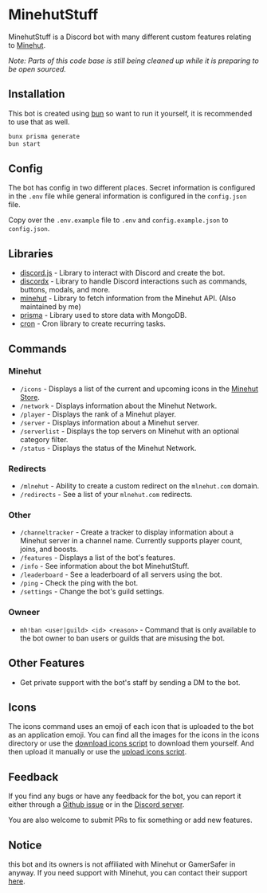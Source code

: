 # MinehutStuff
MinehutStuff is a Discord bot with many different custom features relating to [Minehut](https://minehut.com).

_Note: Parts of this code base is still being cleaned up while it is preparing to be open sourced._

## Installation
This bot is created using [bun](https://bun.sh) so want to run it yourself, it is recommended to use that as well.
```sh
bunx prisma generate
bun start
```

## Config
The bot has config in two different places. Secret information is configured in the `.env` file while general information is configured in the `config.json` file.

Copy over the `.env.example` file to `.env` and `config.example.json` to `config.json`.

## Libraries
- [discord.js](https://discord.js.org) - Library to interact with Discord and create the bot.
- [discordx](https://discordx.js.org) - Library to handle Discord interactions such as commands, buttons, modals, and more.
- [minehut](https://www.npmjs.com/package/minehut) - Library to fetch information from the Minehut API. (Also maintained by me)
- [prisma](https://www.prisma.io) - Library used to store data with MongoDB.
- [cron](https://www.npmjs.com/package/cron) - Cron library to create recurring tasks.

## Commands
### Minehut
- `/icons` - Displays a list of the current and upcoming icons in the [Minehut Store](https://app.minehut.com/shop/icons).
- `/network` - Displays information about the Minehut Network.
- `/player` - Displays the rank of a Minehut player.
- `/server` - Displays information about a Minehut server.
- `/serverlist` - Displays the top servers on Minehut with an optional category filter.
- `/status` - Displays the status of the Minehut Network.

### Redirects
- `/mlnehut` - Ability to create a custom redirect on the `mlnehut.com` domain.
- `/redirects` - See a list of your `mlnehut.com` redirects.

### Other
- `/channeltracker` - Create a tracker to display information about a Minehut server in a channel name. Currently supports player count, joins, and boosts.
- `/features` - Displays a list of the bot's features.
- `/info` - See information about the bot MinehutStuff.
- `/leaderboard` - See a leaderboard of all servers using the bot.
- `/ping` - Check the ping with the bot.
- `/settings` - Change the bot's guild settings.

### Owneer
- `mh!ban <user|guild> <id> <reason>` - Command that is only available to the bot owner to ban users or guilds that are misusing the bot.

## Other Features
- Get private support with the bot's staff by sending a DM to the bot.

## Icons
The icons command uses an emoji of each icon that is uploaded to the bot as an application emoji. You can find all the images for the icons in the icons directory or use the [download icons script](./scripts/iconsDownload.ts) to download them yourself. And then upload it manually or use the [upload icons script](./scripts/iconsUpload.ts).

## Feedback
If you find any bugs or have any feedback for the bot, you can report it either through a [Github issue](https://github.com/tarna/MinehutStuff/issues) or in the [Discord server](https://discord.gg/SScnNymExa).

You are also welcome to submit PRs to fix something or add new features.

## Notice
this bot and its owners is not affiliated with Minehut or GamerSafer in anyway. If you need support with Minehut, you can contact their support [here](https://support.minehut.com).